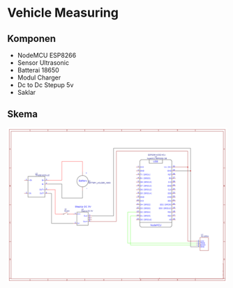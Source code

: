 # Vehicle Measuring


## Komponen
 - NodeMCU ESP8266
 - Sensor Ultrasonic
 - Batterai 18650
 - Modul Charger 
 - Dc to Dc Stepup 5v
 - Saklar


## Skema
![Skema v1.1](Assets/Skema.png)
